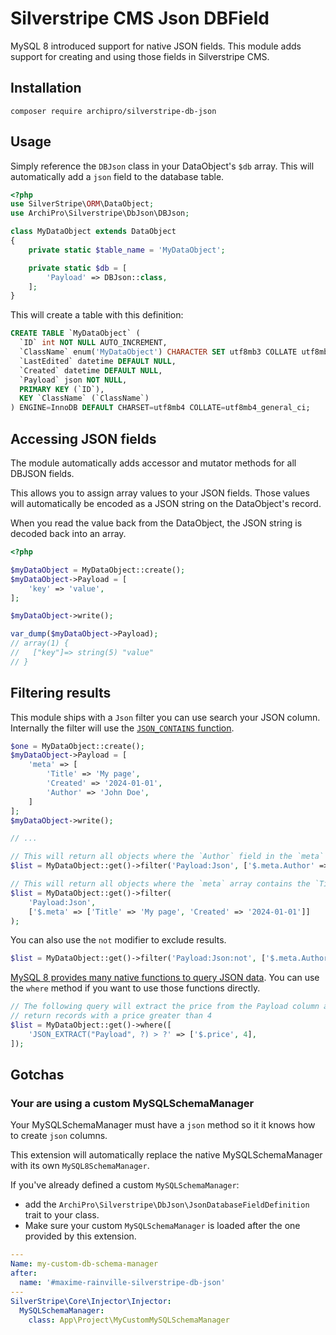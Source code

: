 # Silverstripe CMS Json DBField

MySQL 8 introduced support for native JSON fields. This module adds support for creating and using those fields in Silverstripe CMS.

## Installation

```
composer require archipro/silverstripe-db-json
```

## Usage

Simply reference the `DBJson` class in your DataObject's `$db` array. This will automatically add a `json` field to the database table.

```php
<?php
use SilverStripe\ORM\DataObject;
use ArchiPro\Silverstripe\DbJson\DBJson;

class MyDataObject extends DataObject
{
    private static $table_name = 'MyDataObject';

    private static $db = [
        'Payload' => DBJson::class,
    ];
}
```

This will create a table with this definition:

```sql
CREATE TABLE `MyDataObject` (
  `ID` int NOT NULL AUTO_INCREMENT,
  `ClassName` enum('MyDataObject') CHARACTER SET utf8mb3 COLLATE utf8mb3_general_ci DEFAULT 'MyDataObject',
  `LastEdited` datetime DEFAULT NULL,
  `Created` datetime DEFAULT NULL,
  `Payload` json NOT NULL,
  PRIMARY KEY (`ID`),
  KEY `ClassName` (`ClassName`)
) ENGINE=InnoDB DEFAULT CHARSET=utf8mb4 COLLATE=utf8mb4_general_ci;
```

## Accessing JSON fields

The module automatically adds accessor and mutator methods for all DBJSON fields.

This allows you to assign array values to your JSON fields. Those values will automatically be encoded as a JSON string on the DataObject's record.

When you read the value back from the DataObject, the JSON string is decoded back into an array.

```php
<?php

$myDataObject = MyDataObject::create();
$myDataObject->Payload = [
    'key' => 'value',
];

$myDataObject->write();

var_dump($myDataObject->Payload);
// array(1) {
//   ["key"]=> string(5) "value"
// }
```

## Filtering results

This module ships with a `Json` filter you can use search your JSON column. Internally the filter will use the [`JSON_CONTAINS` function](https://dev.mysql.com/doc/refman/8.4/en/json-search-functions.html#function_json-contains).

```php
$one = MyDataObject::create();
$myDataObject->Payload = [
    'meta' => [
        'Title' => 'My page',
        'Created' => '2024-01-01',
        'Author' => 'John Doe',
    ]
];
$myDataObject->write();

// ...

// This will return all objects where the `Author` field in the `meta` array is `John Doe`
$list = MyDataObject::get()->filter('Payload:Json', ['$.meta.Author' => 'John Doe']);

// This will return all objects where the `meta` array contains the `Title` and `Created` fields with the provided values
$list = MyDataObject::get()->filter(
    'Payload:Json',
    ['$.meta' => ['Title' => 'My page', 'Created' => '2024-01-01']]
);
```

You can also use the `not` modifier to exclude results.

```php
$list = MyDataObject::get()->filter('Payload:Json:not', ['$.meta.Author' => 'John Doe']);
```

[MySQL 8 provides many native functions to query JSON data](https://dev.mysql.com/doc/refman/8.4/en/json-search-functions.html). You can use the `where` method if you want to use those functions directly.

```php
// The following query will extract the price from the Payload column and only
// return records with a price greater than 4
$list = MyDataObject::get()->where([
    'JSON_EXTRACT("Payload", ?) > ?' => ['$.price', 4],
]);
```

## Gotchas

### Your are using a custom MySQLSchemaManager

Your MySQLSchemaManager must have a `json` method so it it knows how to create `json` columns.

This extension will automatically replace the native MySQLSchemaManager with its own `MySQL8SchemaManager`.

If you've already defined a custom `MySQLSchemaManager`:
- add the `ArchiPro\Silverstripe\DbJson\JsonDatabaseFieldDefinition` trait to your class.
- Make sure your custom `MySQLSchemaManager` is loaded after the one provided by this extension.

```yml
---
Name: my-custom-db-schema-manager
after:
  name: '#maxime-rainville-silverstripe-db-json'
---
SilverStripe\Core\Injector\Injector:
  MySQLSchemaManager:
    class: App\Project\MyCustomMySQLSchemaManager


